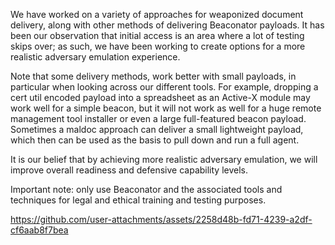 We have worked on a variety of approaches for weaponized document delivery, along with other methods of delivering Beaconator payloads. It has been our observation that initial access is an area where a lot of testing skips over; as such, we have been working to create options for a more realistic adversary emulation experience.  

Note that some delivery methods, work better with small payloads, in particular when looking across our different tools. For example, dropping a cert util encoded payload into a spreadsheet as an Active-X module may work well for a simple beacon, but it will not work as well for a huge remote management tool installer or even a large full-featured beacon payload.  Sometimes a maldoc approach can deliver a small lightweight payload, which then can be used as the basis to pull down and run a full agent. 

It is our belief that by achieving more realistic adversary emulation, we will improve overall readiness and defensive capability levels.  

Important note: only use Beaconator and the associated tools and techniques for legal and ethical training and testing purposes. 


https://github.com/user-attachments/assets/2258d48b-fd71-4239-a2df-cf6aab8f7bea


